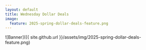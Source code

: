 ```yaml
---
layout: default
title: Wednesday Dollar Deals
image:
  feature: 2025-spring-dollar-deals-feature.png
---
```

![Banner]({{ site.github.url }}/assets/img/2025-spring-dollar-deals-feature.png)
